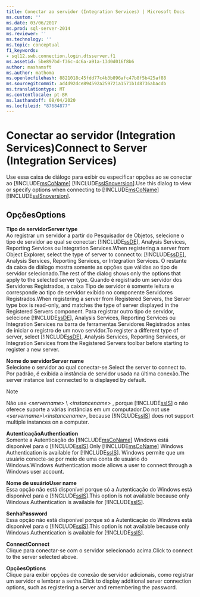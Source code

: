 ```yaml
---
title: Conectar ao servidor (Integration Services) | Microsoft Docs
ms.custom: ''
ms.date: 03/06/2017
ms.prod: sql-server-2014
ms.reviewer: ''
ms.technology: ''
ms.topic: conceptual
f1_keywords:
- sql12.swb.connection.login.dtsserver.f1
ms.assetid: 5be897bd-f36c-4c6a-a91a-13d0d016f8b6
author: mashamsft
ms.author: mathoma
ms.openlocfilehash: 8821018c45fdd77c4b3b896afc47b8f5b425af88
ms.sourcegitcommit: ad4d92dce894592a259721a1571b1d8736abacdb
ms.translationtype: MT
ms.contentlocale: pt-BR
ms.lasthandoff: 08/04/2020
ms.locfileid: "87684877"
---
```

# <a name="connect-to-server-integration-services"></a><span data-ttu-id="59b8c-102">Conectar ao servidor (Integration Services)</span><span class="sxs-lookup"><span data-stu-id="59b8c-102">Connect to Server (Integration Services)</span></span>
  <span data-ttu-id="59b8c-103">Use essa caixa de diálogo para exibir ou especificar opções ao se conectar ao [!INCLUDE[msCoName](../includes/msconame-md.md)] [!INCLUDE[ssISnoversion](../includes/ssisnoversion-md.md)].</span><span class="sxs-lookup"><span data-stu-id="59b8c-103">Use this dialog to view or specify options when connecting to [!INCLUDE[msCoName](../includes/msconame-md.md)] [!INCLUDE[ssISnoversion](../includes/ssisnoversion-md.md)].</span></span>  
  
## <a name="options"></a><span data-ttu-id="59b8c-104">Opções</span><span class="sxs-lookup"><span data-stu-id="59b8c-104">Options</span></span>  
 <span data-ttu-id="59b8c-105">**Tipo de servidor**</span><span class="sxs-lookup"><span data-stu-id="59b8c-105">**Server type**</span></span>  
 <span data-ttu-id="59b8c-106">Ao registrar um servidor a partir do Pesquisador de Objetos, selecione o tipo de servidor ao qual se conectar: [!INCLUDE[ssDE](../includes/ssde-md.md)], Analysis Services, Reporting Services ou Integration Services.</span><span class="sxs-lookup"><span data-stu-id="59b8c-106">When registering a server from Object Explorer, select the type of server to connect to: [!INCLUDE[ssDE](../includes/ssde-md.md)], Analysis Services, Reporting Services, or Integration Services.</span></span> <span data-ttu-id="59b8c-107">O restante da caixa de diálogo mostra somente as opções que válidas ao tipo de servidor selecionado.</span><span class="sxs-lookup"><span data-stu-id="59b8c-107">The rest of the dialog shows only the options that apply to the selected server type.</span></span> <span data-ttu-id="59b8c-108">Quando é registrado um servidor dos Servidores Registrados, a caixa Tipo de servidor é somente leitura e corresponde ao tipo de servidor exibido no componente Servidores Registrados.</span><span class="sxs-lookup"><span data-stu-id="59b8c-108">When registering a server from Registered Servers, the Server type box is read-only, and matches the type of server displayed in the Registered Servers component.</span></span> <span data-ttu-id="59b8c-109">Para registrar outro tipo de servidor, selecione [!INCLUDE[ssDE](../includes/ssde-md.md)], Analysis Services, Reporting Services ou Integration Services na barra de ferramentas Servidores Registrados antes de iniciar o registro de um novo servidor.</span><span class="sxs-lookup"><span data-stu-id="59b8c-109">To register a different type of server, select [!INCLUDE[ssDE](../includes/ssde-md.md)], Analysis Services, Reporting Services, or Integration Services from the Registered Servers toolbar before starting to register a new server.</span></span>  
  
 <span data-ttu-id="59b8c-110">**Nome do servidor**</span><span class="sxs-lookup"><span data-stu-id="59b8c-110">**Server name**</span></span>  
 <span data-ttu-id="59b8c-111">Selecione o servidor ao qual conectar-se.</span><span class="sxs-lookup"><span data-stu-id="59b8c-111">Select the server to connect to.</span></span> <span data-ttu-id="59b8c-112">Por padrão, é exibida a instância de servidor usada na última conexão.</span><span class="sxs-lookup"><span data-stu-id="59b8c-112">The server instance last connected to is displayed by default.</span></span>  
  
> [!NOTE]  
>  <span data-ttu-id="59b8c-113">Não use *\<servername>* \\ *\<instancename>* , porque [!INCLUDE[ssIS](../includes/ssis-md.md)] o não oferece suporte a várias instâncias em um computador.</span><span class="sxs-lookup"><span data-stu-id="59b8c-113">Do not use *\<servername>*\\*\<instancename>*, because [!INCLUDE[ssIS](../includes/ssis-md.md)] does not support multiple instances on a computer.</span></span>  
  
 <span data-ttu-id="59b8c-114">**Autenticação**</span><span class="sxs-lookup"><span data-stu-id="59b8c-114">**Authentication**</span></span>  
 <span data-ttu-id="59b8c-115">Somente a Autenticação do [!INCLUDE[msCoName](../includes/msconame-md.md)] Windows está disponível para o [!INCLUDE[ssIS](../includes/ssis-md.md)].</span><span class="sxs-lookup"><span data-stu-id="59b8c-115">Only [!INCLUDE[msCoName](../includes/msconame-md.md)] Windows Authentication is available for [!INCLUDE[ssIS](../includes/ssis-md.md)].</span></span> <span data-ttu-id="59b8c-116">Windows permite que um usuário conecte-se por meio de uma conta de usuário do Windows.</span><span class="sxs-lookup"><span data-stu-id="59b8c-116">Windows Authentication mode allows a user to connect through a Windows user account.</span></span>  
  
 <span data-ttu-id="59b8c-117">**Nome de usuário**</span><span class="sxs-lookup"><span data-stu-id="59b8c-117">**User name**</span></span>  
 <span data-ttu-id="59b8c-118">Essa opção não está disponível porque só a Autenticação do Windows está disponível para o [!INCLUDE[ssIS](../includes/ssis-md.md)].</span><span class="sxs-lookup"><span data-stu-id="59b8c-118">This option is not available because only Windows Authentication is available for [!INCLUDE[ssIS](../includes/ssis-md.md)].</span></span>  
  
 <span data-ttu-id="59b8c-119">**Senha**</span><span class="sxs-lookup"><span data-stu-id="59b8c-119">**Password**</span></span>  
 <span data-ttu-id="59b8c-120">Essa opção não está disponível porque só a Autenticação do Windows está disponível para o [!INCLUDE[ssIS](../includes/ssis-md.md)].</span><span class="sxs-lookup"><span data-stu-id="59b8c-120">This option is not available because only Windows Authentication is available for [!INCLUDE[ssIS](../includes/ssis-md.md)].</span></span>  
  
 <span data-ttu-id="59b8c-121">**Connect**</span><span class="sxs-lookup"><span data-stu-id="59b8c-121">**Connect**</span></span>  
 <span data-ttu-id="59b8c-122">Clique para conectar-se com o servidor selecionado acima.</span><span class="sxs-lookup"><span data-stu-id="59b8c-122">Click to connect to the server selected above.</span></span>  
  
 <span data-ttu-id="59b8c-123">**Opções**</span><span class="sxs-lookup"><span data-stu-id="59b8c-123">**Options**</span></span>  
 <span data-ttu-id="59b8c-124">Clique para exibir opções de conexão de servidor adicionais, como registrar um servidor e lembrar a senha.</span><span class="sxs-lookup"><span data-stu-id="59b8c-124">Click to display additional server connection options, such as registering a server and remembering the password.</span></span>  
  
  
